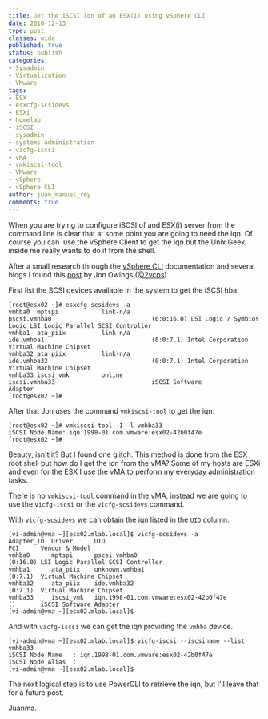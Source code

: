 ```yaml
---
title: Get the iSCSI iqn of an ESX(i) using vSphere CLI
date: 2010-12-13
type: post
classes: wide
published: true
status: publish
categories:
- Sysadmin
- Virtualization
- VMware
tags:
- ESX
- esxcfg-scsidevs
- ESXi
- homelab
- iSCSI
- sysadmin
- systems administration
- vicfg-iscsi
- vMA
- vmkiscsi-tool
- VMware
- vSphere
- vSphere CLI
author: juan_manuel_rey
comments: true
---
```


When you are trying to configure iSCSI of and ESX(i) server from the command line is clear that at some point you are going to need the iqn. Of course you can  use the vSphere Client to get the iqn but the Unix Geek inside me really wants to do it from the shell.

After a small research through the [vSphere CLI](http://www.vmware.com/support/developer/vcli/) documentation and several blogs I found this [post](http://www.2vcps.com/2009/11/27/get-iscsi-iqn-from-the-esx-command-line/) by Jon Owings ([@2vcps](http://twitter.com/2vcps)).

First list the SCSI devices available in the system to get the iSCSI hba.

```text
[root@esx02 ~]# esxcfg-scsidevs -a
vmhba0  mptspi            link-n/a  pscsi.vmhba0                            (0:0:16.0) LSI Logic / Symbios Logic LSI Logic Parallel SCSI Controller
vmhba1  ata_piix          link-n/a  ide.vmhba1                              (0:0:7.1) Intel Corporation Virtual Machine Chipset
vmhba32 ata_piix          link-n/a  ide.vmhba32                             (0:0:7.1) Intel Corporation Virtual Machine Chipset
vmhba33 iscsi_vmk         online    iscsi.vmhba33                           iSCSI Software Adapter         
[root@esx02 ~]#
```

After that Jon uses the command `vmkiscsi-tool` to get the iqn.

```text
[root@esx02 ~]# vmkiscsi-tool -I -l vmhba33
iSCSI Node Name: iqn.1998-01.com.vmware:esx02-42b0f47e
[root@esx02 ~]#
```

Beauty, isn't it? But I found one glitch. This method is done from the ESX root shell but how do I get the iqn from the vMA? Some of my hosts are ESXi and even for the ESX I use the vMA to perform my everyday administration tasks.

There is no `vmkiscsi-tool` command in the vMA, instead we are going to use the `vicfg-iscsi` or the `vicfg-scsidevs` command.

With `vicfg-scsidevs` we can obtain the iqn listed in the `UID` column.

```text
[vi-admin@vma ~][esx02.mlab.local]$ vicfg-scsidevs -a             
Adapter_ID  Driver      UID                                     PCI      Vendor & Model
vmhba0      mptspi      pscsi.vmhba0                            (0:16.0) LSI Logic Parallel SCSI Controller
vmhba1      ata_piix    unknown.vmhba1                          (0:7.1)  Virtual Machine Chipset
vmhba32     ata_piix    ide.vmhba32                             (0:7.1)  Virtual Machine Chipset
vmhba33     iscsi_vmk   iqn.1998-01.com.vmware:esx02-42b0f47e   ()       iSCSI Software Adapter
[vi-admin@vma ~][esx02.mlab.local]$
```

And with `vicfg-iscsi` we can get the iqn providing the `vmhba` device.

```text
[vi-admin@vma ~][esx02.mlab.local]$ vicfg-iscsi --iscsiname --list vmhba33
iSCSI Node Name   : iqn.1998-01.com.vmware:esx02-42b0f47e
iSCSI Node Alias  :
[vi-admin@vma ~][esx02.mlab.local]$
```

The next logical step is to use PowerCLI to retrieve the iqn, but I'll leave that for a future post.

Juanma.
